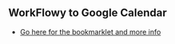 ## WorkFlowy to Google Calendar
- [Go here for the bookmarklet and more info](https://rawbytz.github.io/WF2GCal/)